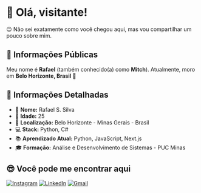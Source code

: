 # 👋 Olá, visitante!

😉 Não sei exatamente como você chegou aqui, mas vou compartilhar um pouco sobre mim. 

## 🌟 Informações Públicas

Meu nome é **Rafael** (também conhecido(a) como **Mitch**). Atualmente, moro em **Belo Horizonte, Brasil** 🚀

## 📝 Informações Detalhadas

- 👤 **Nome:** Rafael S. Silva
- 🎂 **Idade:** 25
- 📍 **Localização:** Belo Horizonte - Minas Gerais - Brasil   
- 💻 **Stack:** Python, C#
- 📚 **Aprendizado Atual:** Python, JavaScript, Next.js  
- 🎓 **Formação:** Análise e Desenvolvimento de Sistemas - PUC Minas

## 😎 Você pode me encontrar aqui

[![Instagram](https://img.shields.io/badge/Instagram-%23E4405F.svg?style=for-the-badge&logo=Instagram&logoColor=white)](https://www.instagram.com/_mitchnoir/)
[![LinkedIn](https://img.shields.io/badge/linkedin-%230077B5.svg?style=for-the-badge&logo=linkedin&logoColor=white)](https://www.linkedin.com/in/rafael-s-silva-951703180)
[![Gmail](https://img.shields.io/badge/Gmail-D14836?style=for-the-badge&logo=gmail&logoColor=white)](mailto:rafaelssilva999@gmail.com)
